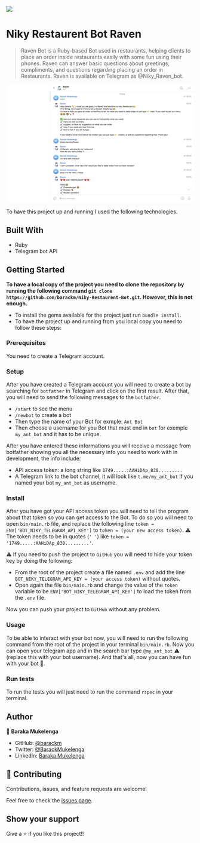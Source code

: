 ![](https://img.shields.io/badge/Microverse-blueviolet)

# Niky Restaurent Bot Raven

> Raven Bot is a Ruby-based Bot used in restaurants, helping clients to place an order inside restaurants easily with some fun using their phones. Raven can answer basic questions about greetings, compliments, and questions regarding placing an order in Restaurants. Raven is available on Telegram as @Niky_Raven_bot.

![screenshot](./new_pic.png)

To have this project up and running I used the following technologies.

## Built With

- Ruby
- Telegram bot API

## Getting Started

**To have a local copy of the project you need to clone the repository by running the following command `git clone https://github.com/barackm/Niky-Restaurent-Bot.git`. However, this is not enough.**

- To install the gems available for the project just run `bundle install`.
- To have the project up and running from you local copy you need to follow these steps:

### Prerequisites

You need to create a Telegram account.

### Setup

After you have created a Telegram account you will need to create a bot by searching for `botfather` in Telegram and click on the first result.
After that, you will need to send the following messages to the `botfather`.

- `/start` to see the menu
- `/newbot` to create a bot
- Then type the name of your Bot for exmple: `Ant Bot`
- Then choose a username for you Bot that must end in `bot` for exemple `my_ant_bot` and it has to be unique.

After you have entered these informations you will receive a message from botfather showing you all the necessary info you need to work with in development, the info include:

- API access token: a long string like `1749.....:AAHiDAp_830.........`
- A Telegram link to the bot channel, it will look like `t.me/my_ant_bot` if you named your bot `my_ant_bot` as username.

### Install

After you have got your API access token you will need to tell the program about that token so you can get access to the Bot. To do so you will need to open `bin/main.rb` file,
and replace the following line `token = ENV['BOT_NIKY_TELEGRAM_API_KEY']` to `token = (your new access token)`.
⚠️ The token needs to be in quotes (`' '`) like `token = '1749.....:AAHiDAp_830.........'`.

⚠️ If you need to push the project to `GitHub` you will need to hide your token key by doing the following:

- From the root of the project create a file named `.env` and add the line `BOT_NIKY_TELEGRAM_API_KEY = (your access token)` without quotes.
- Open again the file `bin/main.rb` and change the value of the `token` variable to be `ENV['BOT_NIKY_TELEGRAM_API_KEY']` to load the token from the `.env` file.

Now you can push your project to `GitHub` without any problem.

### Usage

To be able to interact with your bot now, you will need to run the following command from the root of the project in your terminal `bin/main.rb`.
Now you can open your telegram app and in the search bar type `@my_ant_bot` ⚠️ (replace this with your bot username). And that's all, now you can have fun with your bot 🤖.

### Run tests

To run the tests you will just need to run the command `rspec` in your terminal.

## Author

👤 **Baraka Mukelenga**

- GitHub: [@barackm](https://github.com/barackm)
- Twitter: [@BarackMukelenga](https://twitter.com/BarackMukelenga)
- LinkedIn: [Baraka Mukelenga](https://www.linkedin.com/in/baraka-mukelenga/)

## 🤝 Contributing

Contributions, issues, and feature requests are welcome!

Feel free to check the [issues page](https://github.com/barackm/Niky-Restaurent-Bot/issues).

## Show your support

Give a ⭐️ if you like this project!!
